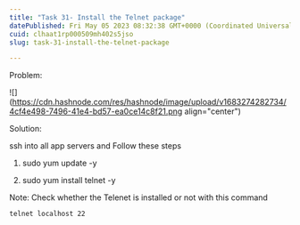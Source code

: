 ```yaml
---
title: "Task 31- Install the Telnet package"
datePublished: Fri May 05 2023 08:32:38 GMT+0000 (Coordinated Universal Time)
cuid: clhaat1rp000509mh402s5jso
slug: task-31-install-the-telnet-package

---
```


  

Problem:

![](https://cdn.hashnode.com/res/hashnode/image/upload/v1683274282734/4cf4e498-7496-41e4-bd57-ea0ce14c8f21.png align="center")

Solution:

ssh into all app servers and Follow these steps

1. sudo yum update -y
    
2. sudo yum install telnet -y
    

Note: Check whether the Telenet is installed or not with this command

```plaintext
telnet localhost 22
```